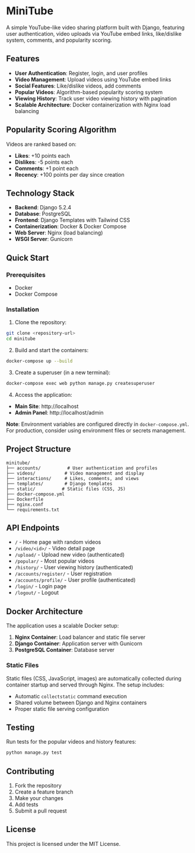 # MiniTube

A simple YouTube-like video sharing platform built with Django, featuring user authentication, video uploads via YouTube embed links, like/dislike system, comments, and popularity scoring.

## Features

- **User Authentication**: Register, login, and user profiles
- **Video Management**: Upload videos using YouTube embed links
- **Social Features**: Like/dislike videos, add comments
- **Popular Videos**: Algorithm-based popularity scoring system
- **Viewing History**: Track user video viewing history with pagination
- **Scalable Architecture**: Docker containerization with Nginx load balancing

## Popularity Scoring Algorithm

Videos are ranked based on:
- **Likes**: +10 points each
- **Dislikes**: -5 points each  
- **Comments**: +1 point each
- **Recency**: +100 points per day since creation

## Technology Stack

- **Backend**: Django 5.2.4
- **Database**: PostgreSQL
- **Frontend**: Django Templates with Tailwind CSS
- **Containerization**: Docker & Docker Compose
- **Web Server**: Nginx (load balancing)
- **WSGI Server**: Gunicorn

## Quick Start

### Prerequisites

- Docker
- Docker Compose

### Installation

1. Clone the repository:
```bash
git clone <repository-url>
cd minitube
```

2. Build and start the containers:
```bash
docker-compose up --build
```

3. Create a superuser (in a new terminal):
```bash
docker-compose exec web python manage.py createsuperuser
```

4. Access the application:
- **Main Site**: http://localhost
- **Admin Panel**: http://localhost/admin

**Note**: Environment variables are configured directly in `docker-compose.yml`. For production, consider using environment files or secrets management.

## Project Structure

```
minitube/
├── accounts/          # User authentication and profiles
├── videos/           # Video management and display
├── interactions/     # Likes, comments, and views
├── templates/        # Django templates
├── static/          # Static files (CSS, JS)
├── docker-compose.yml
├── Dockerfile
├── nginx.conf
└── requirements.txt
```

## API Endpoints

- `/` - Home page with random videos
- `/video/<id>/` - Video detail page
- `/upload/` - Upload new video (authenticated)
- `/popular/` - Most popular videos
- `/history/` - User viewing history (authenticated)
- `/accounts/register/` - User registration
- `/accounts/profile/` - User profile (authenticated)
- `/login/` - Login page
- `/logout/` - Logout

## Docker Architecture

The application uses a scalable Docker setup:

1. **Nginx Container**: Load balancer and static file server
2. **Django Container**: Application server with Gunicorn
3. **PostgreSQL Container**: Database server

### Static Files

Static files (CSS, JavaScript, images) are automatically collected during container startup and served through Nginx. The setup includes:
- Automatic `collectstatic` command execution
- Shared volume between Django and Nginx containers
- Proper static file serving configuration

## Testing

Run tests for the popular videos and history features:
```bash
python manage.py test
```

## Contributing

1. Fork the repository
2. Create a feature branch
3. Make your changes
4. Add tests
5. Submit a pull request

## License

This project is licensed under the MIT License. 